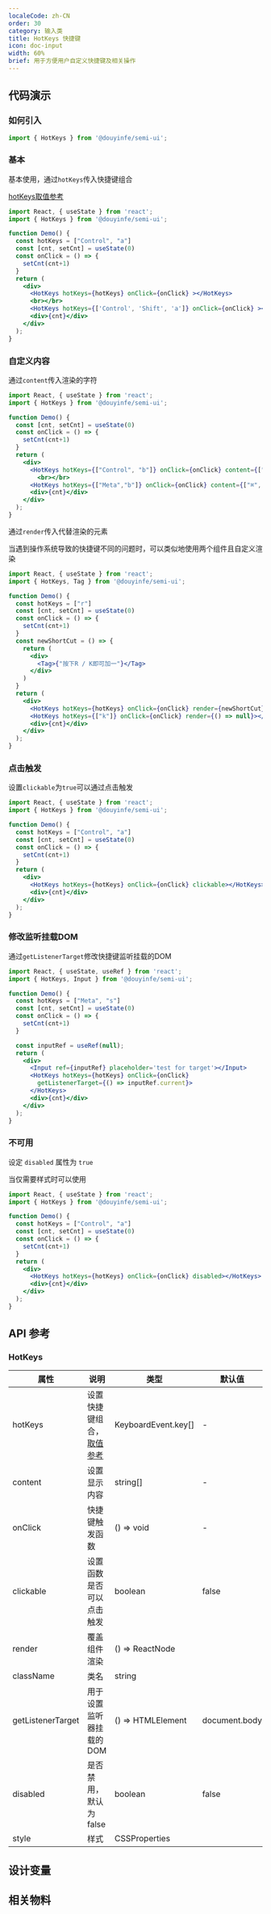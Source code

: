 ```yaml
---
localeCode: zh-CN
order: 30
category: 输入类
title: HotKeys 快捷键
icon: doc-input
width: 60%
brief: 用于方便用户自定义快捷键及相关操作
---
```



## 代码演示

### 如何引入

```jsx import
import { HotKeys } from '@douyinfe/semi-ui';
```
### 基本

基本使用，通过`hotKeys`传入快捷键组合

[hotKeys取值参考](https://developer.mozilla.org/en-US/docs/Web/API/UI_Events/Keyboard_event_key_values)

```jsx live=true
import React, { useState } from 'react';
import { HotKeys } from '@douyinfe/semi-ui';

function Demo() {
  const hotKeys = ["Control", "a"]
  const [cnt, setCnt] = useState(0)
  const onClick = () => {
    setCnt(cnt+1)
  }
  return (
    <div>
      <HotKeys hotKeys={hotKeys} onClick={onClick} ></HotKeys>
      <br></br>
      <HotKeys hotKeys={['Control', 'Shift', 'a']} onClick={onClick} ></HotKeys>
      <div>{cnt}</div>
    </div>
  );
}
```

### 自定义内容

通过`content`传入渲染的字符

```jsx live=true
import React, { useState } from 'react';
import { HotKeys } from '@douyinfe/semi-ui';

function Demo() {
  const [cnt, setCnt] = useState(0)
  const onClick = () => {
    setCnt(cnt+1)
  }
  return (
    <div>
      <HotKeys hotKeys={["Control", "b"]} onClick={onClick} content={["Ctrl", "B"]}></HotKeys>
        <br></br>
      <HotKeys hotKeys={["Meta","b"]} onClick={onClick} content={["⌘", "B"]}></HotKeys>
      <div>{cnt}</div>
    </div>
  );
}
```

通过`render`传入代替渲染的元素

当遇到操作系统导致的快捷键不同的问题时，可以类似地使用两个组件且自定义渲染
```jsx live=true
import React, { useState } from 'react';
import { HotKeys, Tag } from '@douyinfe/semi-ui';

function Demo() {
  const hotKeys = ["r"]
  const [cnt, setCnt] = useState(0)
  const onClick = () => {
    setCnt(cnt+1)
  }
  const newShortCut = () => {
    return (
      <div>
        <Tag>{"按下R / K即可加一"}</Tag>
      </div>
    )
  }
  return (
    <div>
      <HotKeys hotKeys={hotKeys} onClick={onClick} render={newShortCut}></HotKeys>
      <HotKeys hotKeys={["k"]} onClick={onClick} render={() => null}></HotKeys>
      <div>{cnt}</div>
    </div>
  );
}
```

### 点击触发

设置`clickable`为`true`可以通过点击触发
```jsx live=true
import React, { useState } from 'react';
import { HotKeys } from '@douyinfe/semi-ui';

function Demo() {
  const hotKeys = ["Control", "a"]
  const [cnt, setCnt] = useState(0)
  const onClick = () => {
    setCnt(cnt+1)
  }
  return (
    <div>
      <HotKeys hotKeys={hotKeys} onClick={onClick} clickable></HotKeys>
      <div>{cnt}</div>
    </div>
  );
}
```

### 修改监听挂载DOM
通过`getListenerTarget`修改快捷键监听挂载的DOM
```jsx live=true
import React, { useState, useRef } from 'react';
import { HotKeys, Input } from '@douyinfe/semi-ui';

function Demo() {
  const hotKeys = ["Meta", "s"]
  const [cnt, setCnt] = useState(0)
  const onClick = () => {
    setCnt(cnt+1)
  }

  const inputRef = useRef(null);
  return (
    <div>
      <Input ref={inputRef} placeholder='test for target'></Input>
      <HotKeys hotKeys={hotKeys} onClick={onClick} 
        getListenerTarget={() => inputRef.current}>
      </HotKeys>
      <div>{cnt}</div>
    </div>
  );
}
```

### 不可用

设定 `disabled` 属性为 `true`

当仅需要样式时可以使用

```jsx live=true
import React, { useState } from 'react';
import { HotKeys } from '@douyinfe/semi-ui';

function Demo() {
  const hotKeys = ["Control", "a"]
  const [cnt, setCnt] = useState(0)
  const onClick = () => {
    setCnt(cnt+1)
  }
  return (
    <div>
      <HotKeys hotKeys={hotKeys} onClick={onClick} disabled></HotKeys>
      <div>{cnt}</div>
    </div>
  );
}
```

## API 参考

### HotKeys

| 属性              | 说明                                                                  | 类型                            | 默认值    |
| ----------------- | --------------------------------------------------------------------- | ------------------------------- | --------- |
| hotKeys  | 设置快捷键组合，[取值参考](https://developer.mozilla.org/en-US/docs/Web/API/UI_Events/Keyboard_event_key_values)                                          | KeyboardEvent.key[]                          | -         |
| content | 设置显示内容                                          | string[]                          | -         |
| onClick        | 快捷键触发函数                                                              |   () => void                      |    -       |
| clickable       | 设置函数是否可以点击触发                                                              | boolean                       |   false       |
| render        |    覆盖组件渲染                                               | () => ReactNode                        |           |
| className         | 类名                                                                  | string                          |           |
| getListenerTarget         | 用于设置监听器挂载的DOM            | () => HTMLElement                       |  document.body         |
| disabled          | 是否禁用，默认为false                                                 | boolean                         | false     |
| style             | 样式                                                                  | CSSProperties                   |           |


## 设计变量
<DesignToken/>

<!-- ## 相关物料
```material
44, 46
``` -->

## 相关物料
<semi-material-list code="46"></semi-material-list>

